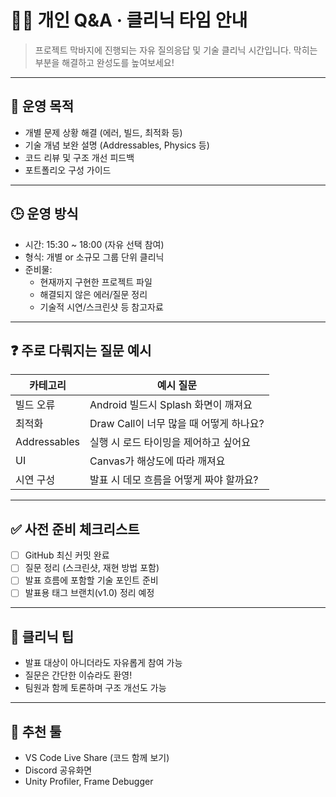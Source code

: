 # 🧑‍🏫 개인 Q&A · 클리닉 타임 안내

> 프로젝트 막바지에 진행되는 자유 질의응답 및 기술 클리닉 시간입니다. 막히는 부분을 해결하고 완성도를 높여보세요!

---

## 🧠 운영 목적

- 개별 문제 상황 해결 (에러, 빌드, 최적화 등)
- 기술 개념 보완 설명 (Addressables, Physics 등)
- 코드 리뷰 및 구조 개선 피드백
- 포트폴리오 구성 가이드

---

## 🕒 운영 방식

- 시간: 15:30 ~ 18:00 (자유 선택 참여)
- 형식: 개별 or 소규모 그룹 단위 클리닉
- 준비물:
  - 현재까지 구현한 프로젝트 파일
  - 해결되지 않은 에러/질문 정리
  - 기술적 시연/스크린샷 등 참고자료

---

## ❓ 주로 다뤄지는 질문 예시

| 카테고리 | 예시 질문 |
|----------|-----------|
| 빌드 오류 | Android 빌드시 Splash 화면이 깨져요 |
| 최적화 | Draw Call이 너무 많을 때 어떻게 하나요? |
| Addressables | 실행 시 로드 타이밍을 제어하고 싶어요 |
| UI | Canvas가 해상도에 따라 깨져요 |
| 시연 구성 | 발표 시 데모 흐름을 어떻게 짜야 할까요? |

---

## ✅ 사전 준비 체크리스트

- [ ] GitHub 최신 커밋 완료
- [ ] 질문 정리 (스크린샷, 재현 방법 포함)
- [ ] 발표 흐름에 포함할 기술 포인트 준비
- [ ] 발표용 태그 브랜치(v1.0) 정리 예정

---

## 💬 클리닉 팁

- 발표 대상이 아니더라도 자유롭게 참여 가능
- 질문은 간단한 이슈라도 환영!
- 팀원과 함께 토론하며 구조 개선도 가능

---

## 📌 추천 툴

- VS Code Live Share (코드 함께 보기)
- Discord 공유화면
- Unity Profiler, Frame Debugger

